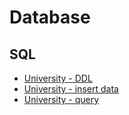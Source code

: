 # Database

## SQL
- [University - DDL](https://fondinfo.github.io/database/university-ddl.sql)
- [University - insert data](university-insert.sql)
- [University - query](https://fondinfo.github.io/database/university-ql.sql)
